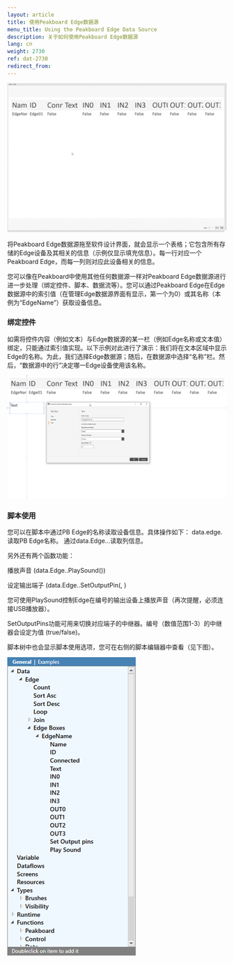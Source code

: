 ```yaml
---
layout: article
title: 使用Peakboard Edge数据源
menu_title: Using the Peakboard Edge Data Source
description: 关于如何使用Peakboard Edge数据源
lang: cn
weight: 2730
ref: dat-2730
redirect_from:
---
```


![img01](/assets/images/data-sources/peakboard-edge/use01.png)

将Peakboard Edge数据源拖至软件设计界面，就会显示一个表格；它包含所有存储的Edge设备及其相关的信息（示例仅显示填充信息）。每一行对应一个Peakboard Edge，而每一列则对应此设备相关的信息。 

您可以像在Peakboard中使用其他任何数据源一样对Peakboard Edge数据源进行进一步处理（绑定控件、脚本、数据流等）。您可以通过Peakboard Edge在Edge数据源中的索引值（在管理Edge数据源界面有显示，第一个为0）或其名称（本例为“EdgeName”）获取设备信息。 


### 绑定控件
如需将控件内容（例如文本）与Edge数据源的某一栏（例如Edge名称或文本值）绑定，只能通过索引值实现。以下示例对此进行了演示：我们将在文本区域中显示Edge的名称。为此，我们选择Edge数据源；随后，在数据源中选择“名称”栏。然后，“数据源中的行”决定哪一Edge设备使用该名称。

![img02](/assets/images/data-sources/peakboard-edge/use02.png)

### 脚本使用
您可以在脚本中通过PB Edge的名称读取设备信息。具体操作如下：
data.edge.<name> 读取PB Edge名称。
通过data.Edge.<Name>.<Column>.读取列信息。

另外还有两个函数功能：

播放声音 (data.Edge.<Name>.PlaySound(<NR>))

设定输出端子 (data.Edge.<Name>.SetOutputPin(<NR>, <Value>)

您可使用PlaySound控制Edge在编号<NR>的输出设备上播放声音（再次提醒，必须连接USB播放器）。 

SetOutputPins功能可用来切换对应端子的中继器。编号<NR>（数值范围1-3）的中继器会设定为值 <value> (true/false)。

脚本树中也会显示脚本使用选项，您可在右侧的脚本编辑器中查看（见下图）。 

![img03](/assets/images/data-sources/peakboard-edge/use03.png)
